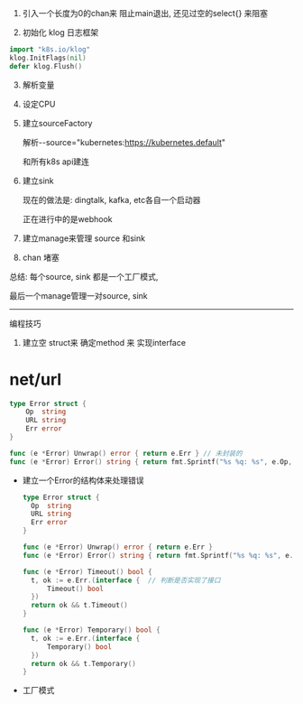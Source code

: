 1. 引入一个长度为0的chan来 阻止main退出, 还见过空的select{} 来阻塞

2.  初始化 klog 日志框架

   ```go
   import "k8s.io/klog"
   klog.InitFlags(nil)
   defer klog.Flush()
   ```

3. 解析变量

4. 设定CPU

5. 建立sourceFactory 

   解析--source="kubernetes:https://kubernetes.default"

   和所有k8s api建连
   
6. 建立sink

   现在的做法是: dingtalk, kafka, etc各自一个启动器

   正在进行中的是webhook

7. 建立manage来管理 source 和sink

8. chan 堵塞

总结: 每个source, sink 都是一个工厂模式, 

最后一个manage管理一对source, sink



---

编程技巧

1. 建立空 struct来 确定method 来 实现interface



# net/url

```go
type Error struct {
	Op  string
	URL string
	Err error
}

func (e *Error) Unwrap() error { return e.Err } // 未封装的
func (e *Error) Error() string { return fmt.Sprintf("%s %q: %s", e.Op, e.URL, e.Err) }
```

- 建立一个Error的结构体来处理错误

  ```go
  type Error struct {
  	Op  string
  	URL string
  	Err error
  }
  
  func (e *Error) Unwrap() error { return e.Err }
  func (e *Error) Error() string { return fmt.Sprintf("%s %q: %s", e.Op, e.URL, e.Err) }
  
  func (e *Error) Timeout() bool {
  	t, ok := e.Err.(interface {  // 判断是否实现了接口
  		Timeout() bool
  	})
  	return ok && t.Timeout()
  }
  
  func (e *Error) Temporary() bool {
  	t, ok := e.Err.(interface {
  		Temporary() bool
  	})
  	return ok && t.Temporary()
  }
  ```

  

- 工厂模式